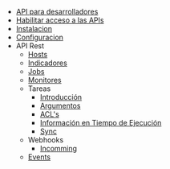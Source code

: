 - [API para desarrolladores](/)
- [Habilitar acceso a las APIs](/auth.md)
- [Instalacion](/setup/install.md)
- [Configuracion](/setup/config.md)
- API Rest
  - [Hosts](/hosts/)
  - [Indicadores](/indicators/)
  - [Jobs](/jobs/)
  - [Monitores](/monitors/)
  - Tareas
    - [Introducción](/tasks/)
    - [Argumentos](/tasks/arguments.md)
    - [ACL's](/tasks/acls.md)
    - [Información en Tiempo de Ejecución](/tasks/runtime.md)
    - [Sync](/tasks/sync)
  - Webhooks
    - [Incomming](/webhooks/)
  - [Events](/events/)
